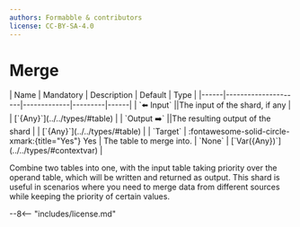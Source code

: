 ```yaml
---
authors: Formabble & contributors
license: CC-BY-SA-4.0
---
```



# Merge

<div class="sh-parameters" markdown="1">
| Name | Mandatory | Description | Default | Type |
|------|---------------------|-------------|---------|------|
| `⬅️ Input` ||The input of the shard, if any | | [`{Any}`](../../types/#table) |
| `Output ➡️` ||The resulting output of the shard | | [`{Any}`](../../types/#table) |
| `Target` | :fontawesome-solid-circle-xmark:{title="Yes"} Yes  | The table to merge into. | `None` | [`Var({Any})`](../../types/#contextvar) |

</div>

Combine two tables into one, with the input table taking priority over the operand table, which will be written and returned as output. This shard is useful in scenarios where you need to merge data from different sources while keeping the priority of certain values.

--8<-- "includes/license.md"

